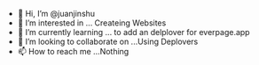 - 👋 Hi, I’m @juanjinshu
- 👀 I’m interested in ... Createing Websites
- 🌱 I’m currently learning ... to add an delplover for everpage.app
- 💞️ I’m looking to collaborate on ...Using Deplovers
- 📫 How to reach me ...Nothing

<!---
juanjinshu/juanjinshu is a ✨ special ✨ repository because its `README.md` (this file) appears on your GitHub profile.
You can click the Preview link to take a look at your changes.
--->
